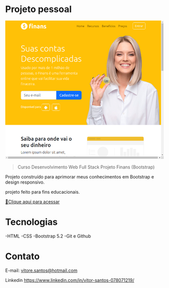 # Projeto pessoal

![Preview](.github/finans.png)

> Curso Desenvolvimento Web Full Stack Projeto Finans (Bootstrap)

Projeto construído para aprimorar meus conhecimentos em Bootstrap e design responsivo.

projeto feito para fins educacionais.

[🔗Clique aqui para acessar]()

# Tecnologias

-HTML
-CSS
-Bootstrap 5.2
-Git e Github

# Contato

E-mail:
vitore.santos@hotmail.com

Linkedin
https://www.linkedin.com/in/vitor-santos-078071219/